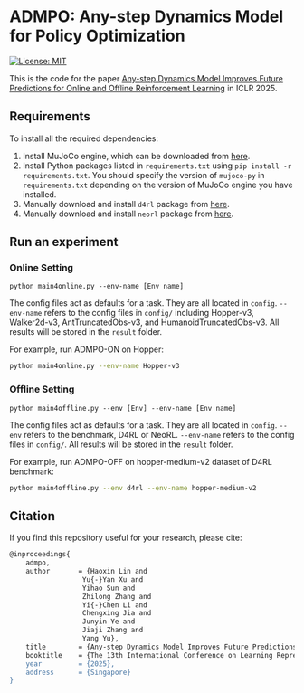 # ADMPO: Any-step Dynamics Model for Policy Optimization

[![License: MIT](https://img.shields.io/badge/License-MIT-blue.svg)](https://github.com/HxLyn3/ADMPO/blob/main/LICENSE)

This is the code for the paper [Any-step Dynamics Model Improves Future Predictions for Online and Offline Reinforcement Learning](https://openreview.net/forum?id=JZCxlrwjZ8) in ICLR 2025.

## Requirements

To install all the required dependencies:

1. Install MuJoCo engine, which can be downloaded from [here](https://mujoco.org/download).
2. Install Python packages listed in `requirements.txt` using `pip install -r requirements.txt`. You should specify the version of `mujoco-py` in `requirements.txt` depending on the version of MuJoCo engine you have installed.
3. Manually download and install `d4rl` package from [here](https://github.com/rail-berkeley/d4rl).
4. Manually download and install `neorl` package from [here](https://github.com/polixir/NeoRL).

## Run an experiment 

### Online Setting

```shell
python main4online.py --env-name [Env name] 
```

The config files act as defaults for a task. They are all located in `config`. `--env-name` refers to the config files in `config/` including Hopper-v3, Walker2d-v3, AntTruncatedObs-v3, and HumanoidTruncatedObs-v3. All results will be stored in the `result` folder.

For example, run ADMPO-ON on Hopper:

```bash
python main4online.py --env-name Hopper-v3
```

### Offline Setting

```shell
python main4offline.py --env [Env] --env-name [Env name] 
```

The config files act as defaults for a task. They are all located in `config`. `--env` refers to the benchmark, D4RL or NeoRL. `--env-name` refers to the config files in `config/`. All results will be stored in the `result` folder.

For example, run ADMPO-OFF on hopper-medium-v2 dataset of D4RL benchmark:

```bash
python main4offline.py --env d4rl --env-name hopper-medium-v2
```

## Citation
If you find this repository useful for your research, please cite:
```bash
@inproceedings{
    admpo,
    author       = {Haoxin Lin and
                  Yu{-}Yan Xu and
                  Yihao Sun and
                  Zhilong Zhang and
                  Yi{-}Chen Li and
                  Chengxing Jia and
                  Junyin Ye and
                  Jiaji Zhang and
                  Yang Yu},
    title        = {Any-step Dynamics Model Improves Future Predictions for Online and Offline Reinforcement Learning},
    booktitle    = {The 13th International Conference on Learning Representations (ICLR'25)},
    year         = {2025},
    address      = {Singapore}
}
```
